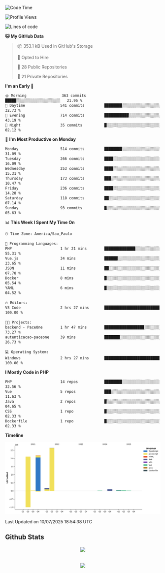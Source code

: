  
<!--START_SECTION:waka-->
![Code Time](http://img.shields.io/badge/Code%20Time-1%2C896%20hrs%2045%20mins-blue)

![Profile Views](http://img.shields.io/badge/Profile%20Views-0-blue)

![Lines of code](https://img.shields.io/badge/From%20Hello%20World%20I%27ve%20Written-7.3%20million%20lines%20of%20code-blue)

**🐱 My GitHub Data** 

> 📦 353.1 kB Used in GitHub's Storage 
 > 
> 💼 Opted to Hire
 > 
> 📜 28 Public Repositories 
 > 
> 🔑 21 Private Repositories 
 > 
**I'm an Early 🐤** 

```text
🌞 Morning                363 commits         █████░░░░░░░░░░░░░░░░░░░░   21.96 % 
🌆 Daytime                541 commits         ████████░░░░░░░░░░░░░░░░░   32.73 % 
🌃 Evening                714 commits         ███████████░░░░░░░░░░░░░░   43.19 % 
🌙 Night                  35 commits          █░░░░░░░░░░░░░░░░░░░░░░░░   02.12 % 
```
📅 **I'm Most Productive on Monday** 

```text
Monday                   514 commits         ████████░░░░░░░░░░░░░░░░░   31.09 % 
Tuesday                  266 commits         ████░░░░░░░░░░░░░░░░░░░░░   16.09 % 
Wednesday                253 commits         ████░░░░░░░░░░░░░░░░░░░░░   15.31 % 
Thursday                 173 commits         ███░░░░░░░░░░░░░░░░░░░░░░   10.47 % 
Friday                   236 commits         ████░░░░░░░░░░░░░░░░░░░░░   14.28 % 
Saturday                 118 commits         ██░░░░░░░░░░░░░░░░░░░░░░░   07.14 % 
Sunday                   93 commits          █░░░░░░░░░░░░░░░░░░░░░░░░   05.63 % 
```


📊 **This Week I Spent My Time On** 

```text
🕑︎ Time Zone: America/Sao_Paulo

💬 Programming Languages: 
PHP                      1 hr 21 mins        ██████████████░░░░░░░░░░░   55.31 % 
Vue.js                   34 mins             ██████░░░░░░░░░░░░░░░░░░░   23.65 % 
JSON                     11 mins             ██░░░░░░░░░░░░░░░░░░░░░░░   07.78 % 
Docker                   8 mins              █░░░░░░░░░░░░░░░░░░░░░░░░   05.54 % 
YAML                     6 mins              █░░░░░░░░░░░░░░░░░░░░░░░░   04.52 % 

🔥 Editors: 
VS Code                  2 hrs 27 mins       █████████████████████████   100.00 % 

🐱‍💻 Projects: 
backend - PaceOne        1 hr 47 mins        ██████████████████░░░░░░░   73.27 % 
autenticacao-paceone     39 mins             ███████░░░░░░░░░░░░░░░░░░   26.73 % 

💻 Operating System: 
Windows                  2 hrs 27 mins       █████████████████████████   100.00 % 
```

**I Mostly Code in PHP** 

```text
PHP                      14 repos            ████████░░░░░░░░░░░░░░░░░   32.56 % 
Vue                      5 repos             ███░░░░░░░░░░░░░░░░░░░░░░   11.63 % 
Java                     2 repos             █░░░░░░░░░░░░░░░░░░░░░░░░   04.65 % 
CSS                      1 repo              █░░░░░░░░░░░░░░░░░░░░░░░░   02.33 % 
Dockerfile               1 repo              █░░░░░░░░░░░░░░░░░░░░░░░░   02.33 % 
```



**Timeline**

![Lines of Code chart](https://raw.githubusercontent.com/MaueDev/MaueDev/main/assets/bar_graph.png)


 Last Updated on 10/07/2025 18:54:38 UTC
<!--END_SECTION:waka-->

## Github Stats  
<div align="center"><img src="https://github-readme-stats.vercel.app/api/top-langs/?username=MaueDev&hide_border=true&layout=compact" align="center" /></div>  

<br/>  

<br/>  

<div align="center">
<img src="https://komarev.com/ghpvc/?username=MaueDev&&style=flat-square" align="center" />
</div>  
  
